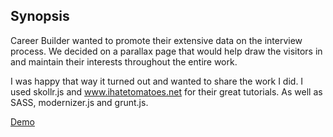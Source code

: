 ## Synopsis

Career Builder wanted to promote their extensive data on the interview process.
We decided on a parallax page that would help draw the visitors in and maintain their interests throughout the entire work.

I was happy that way it turned out and wanted to share the work I did. 
I used skollr.js and www.ihatetomatoes.net for their great tutorials. As well as SASS, modernizer.js and grunt.js.

<a href="demo.artsir.com/cb/">Demo</a>

